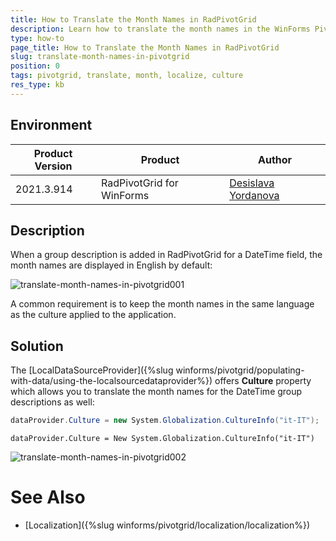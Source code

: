 ```yaml
---
title: How to Translate the Month Names in RadPivotGrid
description: Learn how to translate the month names in the WinForms PivotGrid.
type: how-to
page_title: How to Translate the Month Names in RadPivotGrid
slug: translate-month-names-in-pivotgrid
position: 0
tags: pivotgrid, translate, month, localize, culture
res_type: kb
---
```


## Environment
 
|Product Version|Product|Author|
|----|----|----|
|2021.3.914|RadPivotGrid for WinForms|[Desislava Yordanova](https://www.telerik.com/blogs/author/desislava-yordanova)|
 
## Description

When a group description is added in RadPivotGrid for a DateTime field, the month names are displayed in English by default:

![translate-month-names-in-pivotgrid001](images/translate-month-names-in-pivotgrid001.png)

A common requirement is to keep the month names in the same language as the culture applied to the application.
 
## Solution 

The [LocalDataSourceProvider]({%slug winforms/pivotgrid/populating-with-data/using-the-localsourcedataprovider%}) offers **Culture** property which allows you to translate the month names for the DateTime group descriptions as well:

````C#
dataProvider.Culture = new System.Globalization.CultureInfo("it-IT");

````
````VB.NET
dataProvider.Culture = New System.Globalization.CultureInfo("it-IT")

````

![translate-month-names-in-pivotgrid002](images/translate-month-names-in-pivotgrid002.png)
  

# See Also

* [Localization]({%slug winforms/pivotgrid/localization/localization%}) 





    
   
  
    
 
